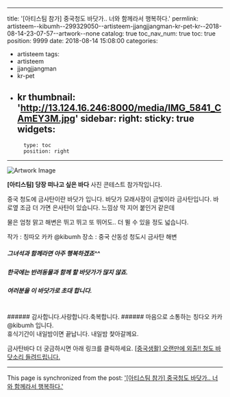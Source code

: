 
---
title: '[아티스팀 참가] 중국청도 바닷가.. 너와 함께라서 행복하다.'
permlink: artisteem--kibumh--299329050--artisteem-jjangjjangman-kr-pet-kr--2018-08-14-23-07-57--artwork--none
catalog: true
toc_nav_num: true
toc: true
position: 9999
date: 2018-08-14 15:08:00
categories:
- artisteem
tags:
- artisteem
- jjangjjangman
- kr-pet
- kr
thumbnail: 'http://13.124.16.246:8000/media/IMG_5841_CAmEY3M.jpg'
sidebar:
    right:
        sticky: true
widgets:
    -
        type: toc
        position: right
---


![Artwork Image](http://13.124.16.246:8000/media/IMG_5841_CAmEY3M.jpg)

**[아티스팀] 당장 떠나고 싶은 바다**  사진 콘테스트 참가작입니다.


중국 청도에 금사탄이란 바닷가 입니다.
바닷가 모래사장이 금빛이라 금사탄입니다.
바로옆 조금 더 가면 은사탄이 있습니다.
느낌상 막 지어 붙인거 같은데 

물은 엄청 맑고 해변은 뛰고 뛰고 또 뛰어도..
더 뛸 수 있을 정도 넓습니다. 

작가 : 칭따오 카카 @kibumh
장소 : 중국 산동성 청도시 금사탄 해변

##### 그녀석과 함께라면 아주 행복하겠죠^^

##### 한국에는 반려동물과 함께 할 바닷가가 많지 않죠.
##### 여러분을 이 바닷가로 초대 합니다.
<br>
###### 감사합니다.사랑합니다.축복합니다.
###### 마음으로 소통하는 칭다오 카카 @kibumh 입니다.
<br>
휴식기간이 내일밤이면 끝납니다. 
내일밤 찿아갈께요.

금사탄바다 더 궁금하시면 아래 링크를 클릭하세요.
[[중국생활] 오랜만에 외출!! 청도 바닷소리 들려드립니다.](https://steemit.com/kr/@kibumh/5vsjup)

- - -

This page is synchronized from the post: ['[아티스팀 참가] 중국청도 바닷가.. 너와 함께라서 행복하다.'](https://steemit.com/@kibumh/artisteem--kibumh--299329050--artisteem-jjangjjangman-kr-pet-kr--2018-08-14-23-07-57--artwork--none)

